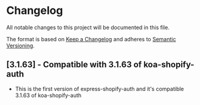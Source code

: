 # Changelog

All notable changes to this project will be documented in this file.

The format is based on [Keep a Changelog](http://keepachangelog.com/en/1.0.0/)
and adheres to [Semantic Versioning](http://semver.org/spec/v2.0.0.html).

<!-- ## [Unreleased] -->

## [3.1.63] - Compatible with 3.1.63 of koa-shopify-auth

- This is the first version of express-shopify-auth and it's compatible 3.1.63 of koa-shopify-auth